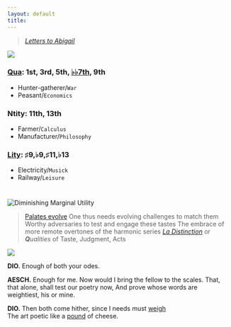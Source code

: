 ```yaml
---
layout: default
title: 
---
```


<script type="text/javascript" async
  src="https://cdnjs.cloudflare.com/ajax/libs/mathjax/2.7.7/MathJax.js?config=TeX-MML-AM_CHTML">
</script>

<script type="text/x-mathjax-config">
MathJax.Hub.Config({
  tex2jax: {
    inlineMath: [['$', '$'], ['\\(', '\\)']],
    processEscapes: true
  }
});
</script>

> *[Letters to Abigail](https://www.masshist.org/digitaladams/archive/doc?id=L17800512jasecond)*

![](https://upload.wikimedia.org/wikipedia/commons/4/49/%22The_School_of_Athens%22_by_Raffaello_Sanzio_da_Urbino.jpg)

### [Qua](https://www.economist.com/culture/2024/05/14/god-an-ageing-product-outperforms-expectations): 1st, 3rd, 5th, [♭♭7th](https://en.wikipedia.org/wiki/Chord_notation#Chord_quality), 9th  
- Hunter-gatherer/`War`
- Peasant/`Economics`
            
### Ntity: 11th, 13th
- Farmer/`Calculus`
- Manufacturer/`Philosophy`         

### [Lity](https://www.youtube.com/watch?v=4PjmW0dNePA): ♯9,♭9,♯11,♭13 
- Electricity/`Musick`
- Railway/`Leisure`

#
![Diminishing Marginal Utility](https://abikesa.github.io/johnadams/diminishing_marginalutility.png)

> [Palates evolve](https://abikesa.github.io/johnadams/)
One thus needs evolving challenges to match them
Worthy adversaries to test and engage these tastes
The embrace of more remote overtones of the harmonic series
[*La Distinction*](https://en.wikipedia.org/wiki/Distinction_(book)) or ***Q**ualities* of Taste, Judgment, Acts

![](https://abikesa.github.io/johnadams/diminishing_returns_wsj.jpg)

**DIO.** Enough of both your odes.

**AESCH.** Enough for me. Now would I bring the fellow to the scales. That,       
that alone, shall test our poetry now, And prove whose words are      
  weightiest, his or mine.      

**DIO.** Then both come hither, since I needs must [weigh](https://www.gutenberg.org/cache/epub/7998/pg7998-images.html)     
The art poetic like a [pound](https://www.jstor.org/stable/696535) of cheese.     
